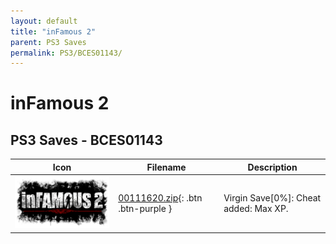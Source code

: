 ```yaml
---
layout: default
title: "inFamous 2"
parent: PS3 Saves
permalink: PS3/BCES01143/
---
```

# inFamous 2

## PS3 Saves - BCES01143

| Icon | Filename | Description |
|------|----------|-------------|
| ![inFamous 2](ICON0.PNG) | [00111620.zip](00111620.zip){: .btn .btn-purple } | Virgin Save[0%]: Cheat added: Max XP. |
